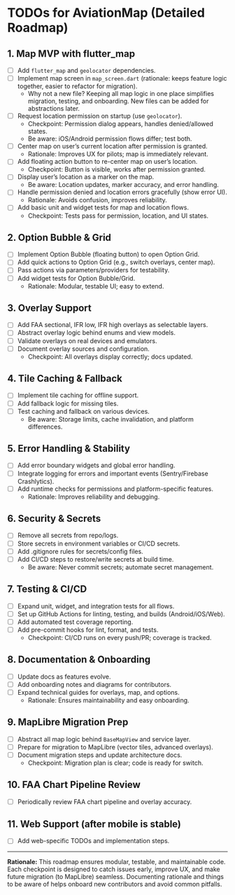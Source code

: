 
# TODOs for AviationMap (Detailed Roadmap)

## 1. Map MVP with flutter_map
- [ ] Add `flutter_map` and `geolocator` dependencies.
- [ ] Implement map screen in `map_screen.dart` (rationale: keeps feature logic together, easier to refactor for migration).
  - Why not a new file? Keeping all map logic in one place simplifies migration, testing, and onboarding. New files can be added for abstractions later.
- [ ] Request location permission on startup (use `geolocator`).
  - Checkpoint: Permission dialog appears, handles denied/allowed states.
  - Be aware: iOS/Android permission flows differ; test both.
- [ ] Center map on user’s current location after permission is granted.
  - Rationale: Improves UX for pilots; map is immediately relevant.
- [ ] Add floating action button to re-center map on user’s location.
  - Checkpoint: Button is visible, works after permission granted.
- [ ] Display user’s location as a marker on the map.
  - Be aware: Location updates, marker accuracy, and error handling.
- [ ] Handle permission denied and location errors gracefully (show error UI).
  - Rationale: Avoids confusion, improves reliability.
- [ ] Add basic unit and widget tests for map and location flows.
  - Checkpoint: Tests pass for permission, location, and UI states.

## 2. Option Bubble & Grid
- [ ] Implement Option Bubble (floating button) to open Option Grid.
- [ ] Add quick actions to Option Grid (e.g., switch overlays, center map).
- [ ] Pass actions via parameters/providers for testability.
- [ ] Add widget tests for Option Bubble/Grid.
  - Rationale: Modular, testable UI; easy to extend.

## 3. Overlay Support
- [ ] Add FAA sectional, IFR low, IFR high overlays as selectable layers.
- [ ] Abstract overlay logic behind enums and view models.
- [ ] Validate overlays on real devices and emulators.
- [ ] Document overlay sources and configuration.
  - Checkpoint: All overlays display correctly; docs updated.

## 4. Tile Caching & Fallback
- [ ] Implement tile caching for offline support.
- [ ] Add fallback logic for missing tiles.
- [ ] Test caching and fallback on various devices.
  - Be aware: Storage limits, cache invalidation, and platform differences.

## 5. Error Handling & Stability
- [ ] Add error boundary widgets and global error handling.
- [ ] Integrate logging for errors and important events (Sentry/Firebase Crashlytics).
- [ ] Add runtime checks for permissions and platform-specific features.
  - Rationale: Improves reliability and debugging.

## 6. Security & Secrets
- [ ] Remove all secrets from repo/logs.
- [ ] Store secrets in environment variables or CI/CD secrets.
- [ ] Add .gitignore rules for secrets/config files.
- [ ] Add CI/CD steps to restore/write secrets at build time.
  - Be aware: Never commit secrets; automate secret management.

## 7. Testing & CI/CD
- [ ] Expand unit, widget, and integration tests for all flows.
- [ ] Set up GitHub Actions for linting, testing, and builds (Android/iOS/Web).
- [ ] Add automated test coverage reporting.
- [ ] Add pre-commit hooks for lint, format, and tests.
  - Checkpoint: CI/CD runs on every push/PR; coverage is tracked.

## 8. Documentation & Onboarding
- [ ] Update docs as features evolve.
- [ ] Add onboarding notes and diagrams for contributors.
- [ ] Expand technical guides for overlays, map, and options.
  - Rationale: Ensures maintainability and easy onboarding.

## 9. MapLibre Migration Prep
- [ ] Abstract all map logic behind `BaseMapView` and service layer.
- [ ] Prepare for migration to MapLibre (vector tiles, advanced overlays).
- [ ] Document migration steps and update architecture docs.
  - Checkpoint: Migration plan is clear; code is ready for switch.

## 10. FAA Chart Pipeline Review
- [ ] Periodically review FAA chart pipeline and overlay accuracy.

## 11. Web Support (after mobile is stable)
- [ ] Add web-specific TODOs and implementation steps.

---
**Rationale:**
This roadmap ensures modular, testable, and maintainable code. Each checkpoint is designed to catch issues early, improve UX, and make future migration (to MapLibre) seamless. Documenting rationale and things to be aware of helps onboard new contributors and avoid common pitfalls.
